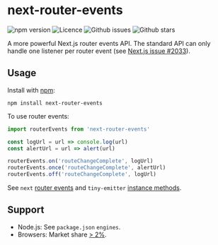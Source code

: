 # next-router-events

![npm version](https://img.shields.io/npm/v/next-router-events.svg)
![Licence](https://img.shields.io/npm/l/next-router-events.svg)
![Github issues](https://img.shields.io/github/issues/jaydenseric/next-router-events.svg)
![Github stars](https://img.shields.io/github/stars/jaydenseric/next-router-events.svg)

A more powerful Next.js router events API. The standard API can only handle one listener per router event (see [Next.js issue #2033](https://github.com/zeit/next.js/issues/2033)).

## Usage

Install with [npm](https://npmjs.com):

```
npm install next-router-events
```

To use router events:

```js
import routerEvents from 'next-router-events'

const logUrl = url => console.log(url)
const alertUrl = url => alert(url)

routerEvents.on('routeChangeComplete', logUrl)
routerEvents.once('routeChangeComplete', alertUrl)
routerEvents.off('routeChangeComplete', logUrl)
```

See `next` [router events](https://github.com/zeit/next.js#router-events) and `tiny-emitter` [instance methods](https://github.com/scottcorgan/tiny-emitter#instance-methods).

## Support

- Node.js: See `package.json` `engines`.
- Browsers: Market share [> 2%](http://browserl.ist/?q=%3E+2%25).
